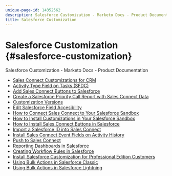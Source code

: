 ```yaml
---
unique-page-id: 14352562
description: Salesforce Customization - Marketo Docs - Product Documentation
title: Salesforce Customization
---
```


# Salesforce Customization {#salesforce-customization}

Salesforce Customization - Marketo Docs - Product Documentation

* [Sales Connect Customizations for CRM](salesforce-customization/sales-connect-customizations-for-crm.md)
* [Activity Type Field on Tasks (SFDC)](salesforce-customization/activity-type-field-on-tasks-(sfdc).md)
* [Add Sales Connect Buttons to Salesforce](salesforce-customization/add-sales-connect-buttons-to-salesforce.md)
* [Create a Salesforce Priority Call Report with Sales Connect Data](salesforce-customization/create-a-salesforce-priority-call-report-with-sales-connect-data.md)
* [Customization Versions](salesforce-customization/customization-versions.md)
* [Edit Salesforce Field Accesibility](salesforce-customization/edit-salesforce-field-accesibility.md)
* [How to Connect Sales Connect to Your Salesforce Sandbox](salesforce-customization/how-to-connect-sales-connect-to-your-salesforce-sandbox.md)
* [How to Install Customizations in Your Salesforce Sandbox](salesforce-customization/how-to-install-customizations-in-your-salesforce-sandbox.md)
* [How to Install Sales Connect Buttons in Salesforce](salesforce-customization/how-to-install-sales-connect-buttons-in-salesforce.md)
* [Import a Salesforce ID into Sales Connect](salesforce-customization/import-a-salesforce-id-into-sales-connect.md)
* [Install Sales Connect Event Fields on Activity History](salesforce-customization/install-sales-connect-event-fields-on-activity-history.md)
* [Push to Sales Connect](salesforce-customization/push-to-sales-connect.md)
* [Reporting Dashboards in Salesforce](salesforce-customization/reporting-dashboards-in-salesforce.md)
* [Creating Workflow Rules in Salesforce](salesforce-customization/creating-workflow-rules-in-salesforce.md)
* [Install Salesforce Customization for Professional Edition Customers](salesforce-customization/install-salesforce-customization-for-professional-edition-customers.md)
* [Using Bulk Actions in Salesforce Classic](salesforce-customization/using-bulk-actions-in-salesforce-classic.md)
* [Using Bulk Actions in Salesforce Lightning](salesforce-customization/using-bulk-actions-in-salesforce-lightning.md)

